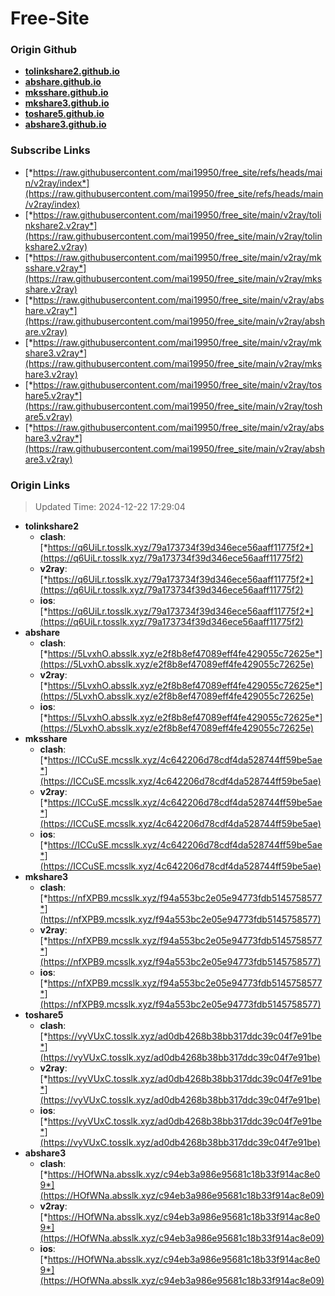 # Free-Site

### Origin Github

- [**tolinkshare2.github.io**](https://github.com/tolinkshare2/tolinkshare2.github.io)
- [**abshare.github.io**](https://github.com/abshare/abshare.github.io)
- [**mksshare.github.io**](https://github.com/mksshare/mksshare.github.io)
- [**mkshare3.github.io**](https://github.com/mkshare3/mkshare3.github.io)
- [**toshare5.github.io**](https://github.com/toshare5/toshare5.github.io)
- [**abshare3.github.io**](https://github.com/abshare3/abshare3.github.io)

### Subscribe Links

- [*https://raw.githubusercontent.com/mai19950/free_site/refs/heads/main/v2ray/index*](https://raw.githubusercontent.com/mai19950/free_site/refs/heads/main/v2ray/index)
- [*https://raw.githubusercontent.com/mai19950/free_site/main/v2ray/tolinkshare2.v2ray*](https://raw.githubusercontent.com/mai19950/free_site/main/v2ray/tolinkshare2.v2ray)
- [*https://raw.githubusercontent.com/mai19950/free_site/main/v2ray/mksshare.v2ray*](https://raw.githubusercontent.com/mai19950/free_site/main/v2ray/mksshare.v2ray)
- [*https://raw.githubusercontent.com/mai19950/free_site/main/v2ray/abshare.v2ray*](https://raw.githubusercontent.com/mai19950/free_site/main/v2ray/abshare.v2ray)
- [*https://raw.githubusercontent.com/mai19950/free_site/main/v2ray/mkshare3.v2ray*](https://raw.githubusercontent.com/mai19950/free_site/main/v2ray/mkshare3.v2ray)
- [*https://raw.githubusercontent.com/mai19950/free_site/main/v2ray/toshare5.v2ray*](https://raw.githubusercontent.com/mai19950/free_site/main/v2ray/toshare5.v2ray)
- [*https://raw.githubusercontent.com/mai19950/free_site/main/v2ray/abshare3.v2ray*](https://raw.githubusercontent.com/mai19950/free_site/main/v2ray/abshare3.v2ray)

### Origin Links

> Updated Time: 2024-12-22 17:29:04

- **tolinkshare2**
  - **clash**: [*https://q6UiLr.tosslk.xyz/79a173734f39d346ece56aaff11775f2*](https://q6UiLr.tosslk.xyz/79a173734f39d346ece56aaff11775f2)
  - **v2ray**: [*https://q6UiLr.tosslk.xyz/79a173734f39d346ece56aaff11775f2*](https://q6UiLr.tosslk.xyz/79a173734f39d346ece56aaff11775f2)
  - **ios**: [*https://q6UiLr.tosslk.xyz/79a173734f39d346ece56aaff11775f2*](https://q6UiLr.tosslk.xyz/79a173734f39d346ece56aaff11775f2)
- **abshare**
  - **clash**: [*https://5LvxhO.absslk.xyz/e2f8b8ef47089eff4fe429055c72625e*](https://5LvxhO.absslk.xyz/e2f8b8ef47089eff4fe429055c72625e)
  - **v2ray**: [*https://5LvxhO.absslk.xyz/e2f8b8ef47089eff4fe429055c72625e*](https://5LvxhO.absslk.xyz/e2f8b8ef47089eff4fe429055c72625e)
  - **ios**: [*https://5LvxhO.absslk.xyz/e2f8b8ef47089eff4fe429055c72625e*](https://5LvxhO.absslk.xyz/e2f8b8ef47089eff4fe429055c72625e)
- **mksshare**
  - **clash**: [*https://ICCuSE.mcsslk.xyz/4c642206d78cdf4da528744ff59be5ae*](https://ICCuSE.mcsslk.xyz/4c642206d78cdf4da528744ff59be5ae)
  - **v2ray**: [*https://ICCuSE.mcsslk.xyz/4c642206d78cdf4da528744ff59be5ae*](https://ICCuSE.mcsslk.xyz/4c642206d78cdf4da528744ff59be5ae)
  - **ios**: [*https://ICCuSE.mcsslk.xyz/4c642206d78cdf4da528744ff59be5ae*](https://ICCuSE.mcsslk.xyz/4c642206d78cdf4da528744ff59be5ae)
- **mkshare3**
  - **clash**: [*https://nfXPB9.mcsslk.xyz/f94a553bc2e05e94773fdb5145758577*](https://nfXPB9.mcsslk.xyz/f94a553bc2e05e94773fdb5145758577)
  - **v2ray**: [*https://nfXPB9.mcsslk.xyz/f94a553bc2e05e94773fdb5145758577*](https://nfXPB9.mcsslk.xyz/f94a553bc2e05e94773fdb5145758577)
  - **ios**: [*https://nfXPB9.mcsslk.xyz/f94a553bc2e05e94773fdb5145758577*](https://nfXPB9.mcsslk.xyz/f94a553bc2e05e94773fdb5145758577)
- **toshare5**
  - **clash**: [*https://vyVUxC.tosslk.xyz/ad0db4268b38bb317ddc39c04f7e91be*](https://vyVUxC.tosslk.xyz/ad0db4268b38bb317ddc39c04f7e91be)
  - **v2ray**: [*https://vyVUxC.tosslk.xyz/ad0db4268b38bb317ddc39c04f7e91be*](https://vyVUxC.tosslk.xyz/ad0db4268b38bb317ddc39c04f7e91be)
  - **ios**: [*https://vyVUxC.tosslk.xyz/ad0db4268b38bb317ddc39c04f7e91be*](https://vyVUxC.tosslk.xyz/ad0db4268b38bb317ddc39c04f7e91be)
- **abshare3**
  - **clash**: [*https://HOfWNa.absslk.xyz/c94eb3a986e95681c18b33f914ac8e09*](https://HOfWNa.absslk.xyz/c94eb3a986e95681c18b33f914ac8e09)
  - **v2ray**: [*https://HOfWNa.absslk.xyz/c94eb3a986e95681c18b33f914ac8e09*](https://HOfWNa.absslk.xyz/c94eb3a986e95681c18b33f914ac8e09)
  - **ios**: [*https://HOfWNa.absslk.xyz/c94eb3a986e95681c18b33f914ac8e09*](https://HOfWNa.absslk.xyz/c94eb3a986e95681c18b33f914ac8e09)
